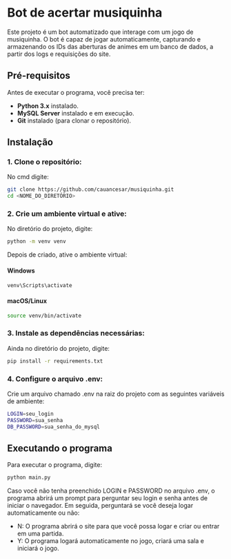 # Bot de acertar musiquinha

Este projeto é um bot automatizado que interage com um jogo de musiquinha. O bot é capaz de jogar automaticamente, capturando e armazenando os IDs das aberturas de animes em um banco de dados, a partir dos logs e requisições do site.

## Pré-requisitos

Antes de executar o programa, você precisa ter:

- **Python 3.x** instalado.
- **MySQL Server** instalado e em execução.
- **Git** instalado (para clonar o repositório).

## Instalação
### 1. **Clone o repositório:**
   
No cmd digite:
   ```bash
   git clone https://github.com/cauancesar/musiquinha.git
   cd <NOME_DO_DIRETÓRIO>
   ```


### 2. **Crie um ambiente virtual e ative:**
   
No diretório do projeto, digite:
   ```bash
   python -m venv venv
   ```
Depois de criado, ative o ambiente virtual:

#### Windows
   ```bash
   venv\Scripts\activate
   ```
#### macOS/Linux
   ```bash
   source venv/bin/activate
   ```


### 3. **Instale as dependências necessárias:**

Ainda no diretório do projeto, digite:
   ```bash
   pip install -r requirements.txt
   ```


### 4. **Configure o arquivo .env:**

Crie um arquivo chamado .env na raiz do projeto com as seguintes variáveis de ambiente:
   ```bash
LOGIN=seu_login
PASSWORD=sua_senha
DB_PASSWORD=sua_senha_do_mysql
   ```


## Executando o programa

Para executar o programa, digite:
   ```bash
python main.py
   ```
Caso você não tenha preenchido LOGIN e PASSWORD no arquivo .env, o programa abrirá um prompt para perguntar seu login e senha antes de iniciar o navegador. Em seguida, perguntará se você deseja logar automaticamente ou não:

* N: O programa abrirá o site para que você possa logar e criar ou entrar em uma partida.
* Y: O programa logará automaticamente no jogo, criará uma sala e iniciará o jogo.
